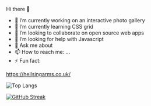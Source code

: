  Hi there 👋

- 🔭 I’m currently working on an interactive photo gallery
- 🌱 I’m currently learning CSS grid
- 👯 I’m looking to collaborate on open source web apps
- 🤔 I’m looking for help with Javascript
- 💬 Ask me about 
- 📫 How to reach me: ...
- ⚡ Fun fact: 

https://hellsingarms.co.uk/

![Top Langs](https://github-readme-stats.vercel.app/api/top-langs/?username=Hermeshasnowings&layout=compact)

[![GitHub Streak](http://github-readme-streak-stats.herokuapp.com?user=Hermeshasnowings&theme=dark)](https://git.io/streak-stats)
